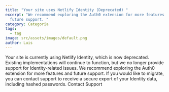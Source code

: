```yaml
---
title: "Your site uses Netlify Identity (Deprecated) "
excerpt: "We recommend exploring the Auth0 extension for more features and
  future support. "
category: Categoria
tags:
  - tag
image: src/assets/images/default.png
author: Luis
---
```

Your site is currently using Netlify Identity, which is now deprecated. Existing implementations will continue to function, but we no longer provide support for Identity-related issues.  We recommend exploring the Auth0 extension for more features and future support. If you would like to migrate, you can contact support to receive a secure export of your Identity data, including hashed passwords.  Contact Support
